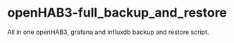 # openHAB3-full_backup_and_restore	

All in one openHAB3, grafana and influxdb backup and restore script.
